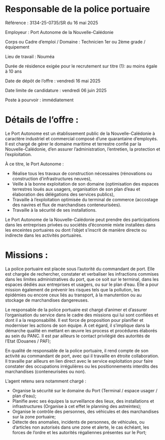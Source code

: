 # Responsable de la police portuaire

Référence : 3134-25-0735/SR du 16 mai 2025

Employeur : Port Autonome de la Nouvelle-Calédonie

Corps ou Cadre d’emploi / Domaine : Technicien 1er ou 2ème grade / équipement

Lieu de travail : Nouméa

Durée de résidence exigée pour le recrutement sur titre (1): au moins égale à 10 ans

Date de dépôt de l’offre : vendredi 16 mai 2025

Date limite de candidature : vendredi 06 juin 2025

Poste à pourvoir : immédiatement

# Détails de l’offre :

Le Port Autonome est un établissement public de la Nouvelle-Calédonie à caractère industriel et commercial composé d’une quarantaine d’employés. Il est chargé de gérer le domaine maritime et terrestre confié par la Nouvelle-Calédonie, d’en assurer l’administration, l’entretien, la protection et l’exploitation.

À ce titre, le Port Autonome :

- Réalise tous les travaux de construction nécessaires (rénovations ou construction d’infrastructures neuves),
- Veille à la bonne exploitation de son domaine (optimisation des espaces terrestres loués aux usagers, organisation de son plan d’eau et élaboration des délégations des services publics),
- Travaille à l’exploitation optimisée du terminal de commerce (accostage des navires et flux de marchandises conteneurisées).
- Travaille à la sécurité de ses installations.

Le Port Autonome de la Nouvelle-Calédonie peut prendre des participations dans les entreprises privées ou sociétés d’économie mixte installées dans les enceintes portuaires ou dont l’objet s’inscrit de manière directe ou indirecte dans les activités portuaires.

# Missions :

La police portuaire est placée sous l’autorité du commandant de port. Elle est chargée de rechercher, constater et verbaliser les infractions commises dans les limites administratives du port, que ce soit sur le terminal, dans les espaces dédiés aux entreprises et usagers, ou sur le plan d’eau. Elle a pour mission également de prévenir les risques tels que la pollution, les épidémies ou encore ceux liés au transport, à la manutention ou au stockage de marchandises dangereuses.

Le responsable de la police portuaire est chargé d’animer et d’assurer l’organisation du service dans le cadre des missions qui lui sont confiées et dont il a la responsabilité. Il est force de proposition pour planifier et moderniser les actions de son équipe. À cet égard, il s’implique dans la démarche qualité en mettant en œuvre les process et procédures élaborés au sein du PANC. Il est par ailleurs le contact privilégié des autorités de l’Etat (Douanes / PAF);

En qualité de responsable de la police portuaire, il rend compte de son activité au commandant de port, avec qui il travaille en étroite collaboration. Il travaille par ailleurs en lien direct avec le service exploitation pour faire constater des occupations irrégulières ou les positionnements interdits des marchandises (conteneurisées ou non).

L’agent retenu sera notamment chargé :

- Organise la sécurité sur le domaine du Port (Terminal / espace usager / plan d’eau);
- Planifie avec ses équipes la surveillance des lieux, des installations et infrastructures (Organise à cet effet le planning des astreintes);
- Organise le contrôle des personnes, des véhicules et des marchandises sur la zone portuaire;
- Détecte des anomalies, incidents de personnes, de véhicules, ou d’articles non autorisés dans une zone et alerte, le cas échéant, les forces de l’ordre et les autorités régaliennes présentes sur le Port;